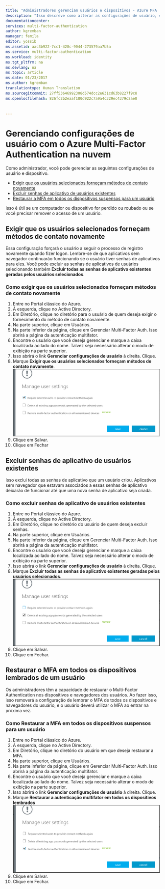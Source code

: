 ```yaml
---
title: "Administradores gerenciam usuários e dispositivos - Azure MFA | Microsoft Docs"
description: "Isso descreve como alterar as configurações de usuário, como forçar os usuários a fazer o processo de verificação novamente."
documentationcenter: 
services: multi-factor-authentication
author: kgremban
manager: femila
editor: yossib
ms.assetid: aac3b922-7cc1-428c-9044-273579aa7b5a
ms.service: multi-factor-authentication
ms.workload: identity
ms.tgt_pltfrm: na
ms.devlang: na
ms.topic: article
ms.date: 01/23/2017
ms.author: kgremban
translationtype: Human Translation
ms.sourcegitcommit: 27ff53646992308d574dcc2e631cd63b8227f9c8
ms.openlocfilehash: 826fc2b2eaaf180d922c7a9a4c329ec4379c2ae0


---
```

# <a name="managing-user-settings-with-azure-multi-factor-authentication-in-the-cloud"></a>Gerenciando configurações de usuário com o Azure Multi-Factor Authentication na nuvem
Como administrador, você pode gerenciar as seguintes configurações de usuário e dispositivo.  

* [Exigir que os usuários selecionados forneçam métodos de contato novamente](#require-selected-users-to-provide-contact-methods-again)
* [Excluir senhas de aplicativo de usuários existentes](#delete-users-existing-app-passwords)
* [Restaurar a MFA em todos os dispositivos suspensos para um usuário](#restore-mfa-on-all-suspended-devices-for-a-user)

Isso é útil se um computador ou dispositivo for perdido ou roubado ou se você precisar remover o acesso de um usuário.

## <a name="require-selected-users-to-provide-contact-methods-again"></a>Exigir que os usuários selecionados forneçam métodos de contato novamente
Essa configuração forçará o usuário a seguir o processo de registro novamente quando fizer logon. Lembre-se de que aplicativos sem navegador continuarão funcionando se o usuário tiver senhas de aplicativos para eles.  Você pode excluir as senhas de aplicativos de usuários selecionando também **Excluir todas as senhas de aplicativo existentes geradas pelos usuários selecionados**.

### <a name="how-to-require-users-to-provide-contact-methods-again"></a>Como exigir que os usuários selecionados forneçam métodos de contato novamente
1. Entre no Portal clássico do Azure.
2. À esquerda, clique no Active Directory.
3. Em Diretório, clique no diretório para o usuário de quem deseja exigir o fornecimento do método de contato novamente.
4. Na parte superior, clique em Usuários.
5. Na parte inferior da página, clique em Gerenciar Multi-Factor Auth. Isso abrirá a página da autenticação multifator.
6. Encontre o usuário que você deseja gerenciar e marque a caixa localizada ao lado do nome. Talvez seja necessário alterar o modo de exibição na parte superior.
7. Isso abrirá o link **Gerenciar configurações de usuário** à direita. Clique.
8. Marque **Exigir que os usuários selecionados forneçam métodos de contato novamente**.
   ![Fornecer métodos de contato](./media/multi-factor-authentication-manage-users-and-devices/reproofup.png)
9. Clique em Salvar.
10. Clique em Fechar

## <a name="delete-users-existing-app-passwords"></a>Excluir senhas de aplicativo de usuários existentes
Isso exclui todas as senhas de aplicativo que um usuário criou. Aplicativos sem navegador que estavam associados a essas senhas de aplicativo deixarão de funcionar até que uma nova senha de aplicativo seja criada.

### <a name="how-to-delete-users-existing-app-passwords"></a>Como excluir senhas de aplicativo de usuários existentes
1. Entre no Portal clássico do Azure.
2. À esquerda, clique no Active Directory.
3. Em Diretório, clique no diretório do usuário de quem deseja excluir senhas.
4. Na parte superior, clique em Usuários.
5. Na parte inferior da página, clique em Gerenciar Multi-Factor Auth. Isso abrirá a página da autenticação multifator.
6. Encontre o usuário que você deseja gerenciar e marque a caixa localizada ao lado do nome. Talvez seja necessário alterar o modo de exibição na parte superior.
7. Isso abrirá o link **Gerenciar configurações de usuário** à direita. Clique.
8. Marque **Excluir todas as senhas de aplicativo existentes geradas pelos usuários selecionados**.
   ![Excluir senhas de aplicativo](./media/multi-factor-authentication-manage-users-and-devices/deleteapppasswords.png)
9. Clique em Salvar.
10. Clique em Fechar.

## <a name="restore-mfa-on-all-remembered-devices-for-a-user"></a>Restaurar o MFA em todos os dispositivos lembrados de um usuário
Os administradores têm a capacidade de restaurar o Multi-Factor Authentication nos dispositivos e navegadores dos usuários. Ao fazer isso, isso removerá a configuração de lembrar o MFA de todos os dispositivos e navegadores do usuário, e o usuário deverá utilizar o MFA ao entrar na próxima vez.

### <a name="how-to-restore-mfa-on-all-suspended-devices-for-a-user"></a>Como Restaurar a MFA em todos os dispositivos suspensos para um usuário
1. Entre no Portal clássico do Azure.
2. À esquerda, clique no Active Directory.
3. Em Diretório, clique no diretório do usuário em que deseja restaurar a MFA.
4. Na parte superior, clique em Usuários.
5. Na parte inferior da página, clique em Gerenciar Multi-Factor Auth. Isso abrirá a página da autenticação multifator.
6. Encontre o usuário que você deseja gerenciar e marque a caixa localizada ao lado do nome. Talvez seja necessário alterar o modo de exibição na parte superior.
7. Isso abrirá o link **Gerenciar configurações de usuário** à direita. Clique.
8. Marque **Restaurar a autenticação multifator em todos os dispositivos lembrados**
   ![Excluir senhas do aplicativo](./media/multi-factor-authentication-manage-users-and-devices/rememberdevices.png)
9. Clique em Salvar.
10. Clique em Fechar.



<!--HONumber=Jan17_HO4-->


